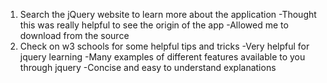 1. Search the jQuery website to learn more about the application
-Thought this was really helpful to see the origin of the app
-Allowed me to download from the source
2. Check on w3 schools for some helpful tips and tricks
-Very helpful for jquery learning
-Many examples of different features available to you through jquery
-Concise and easy to understand explanations